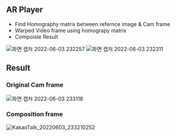 ## AR Player
- Find Homography matrix between refernce image & Cam frame
- Warped Video frame using homograpy matrix
- Compoiste Result

![화면 캡처 2022-06-03 232257](https://user-images.githubusercontent.com/69515694/171874517-1f0454cd-22b6-4a5a-817e-b3ec7cfb3222.png)
![화면 캡처 2022-06-03 232311](https://user-images.githubusercontent.com/69515694/171874606-308f0d01-36de-48a6-8c50-4fa64c6bf9fb.png)

## Result
### Original Cam frame
![화면 캡처 2022-06-03 233118](https://user-images.githubusercontent.com/69515694/171875079-592e0ec8-705b-452d-a149-cbc9d69cdb08.png)

### Composition frame
![KakaoTalk_20220603_233210252](https://user-images.githubusercontent.com/69515694/171875245-13e3300f-d772-49c6-b0ea-9c0142a8ba08.png)
